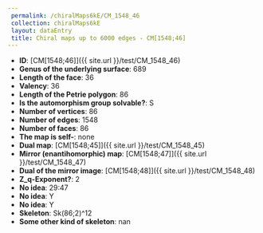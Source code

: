 ```yaml
--- 
 permalink: /chiralMaps6kE/CM_1548_46 
 collection: chiralMaps6kE
 layout: dataEntry
 title: Chiral maps up to 6000 edges - CM[1548;46]
---
```


- **ID**: [CM[1548;46]]({{ site.url }}/test/CM_1548_46)
- **Genus of the underlying surface**: 689
- **Length of the face**: 36
- **Valency**: 36
- **Length of the Petrie polygon**: 86
- **Is the automorphism group solvable?**: S
- **Number of vertices**: 86
- **Number of edges**: 1548
- **Number of faces**: 86
- **The map is self-**: none
- **Dual map**: [CM[1548;45]]({{ site.url }}/test/CM_1548_45)
- **Mirror (enantihomorphic) map**: [CM[1548;47]]({{ site.url }}/test/CM_1548_47)
- **Dual of the mirror image**: [CM[1548;48]]({{ site.url }}/test/CM_1548_48)
- **Z_q-Exponent?**: 2
- **No idea**:  29:47
- **No idea**: Y
- **No idea**: Y
- **Skeleton**: Sk(86;2)^12
- **Some other kind of skeleton**: nan

